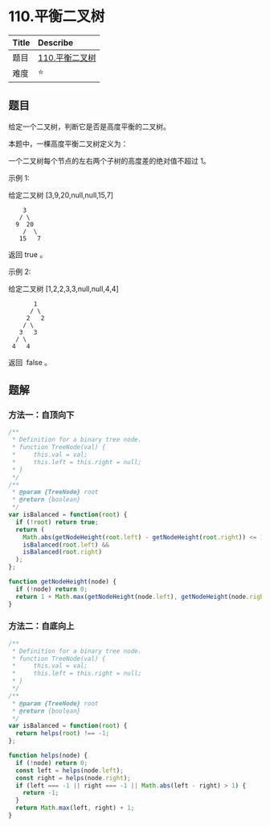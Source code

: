 # 110.平衡二叉树

| Title | Describe                                                                 |
| :---- | :----------------------------------------------------------------------- |
| 题目  | [110.平衡二叉树](https://leetcode-cn.com/problems/balanced-binary-tree/) |
| 难度  | ⭐                                                                       |

## 题目

给定一个二叉树，判断它是否是高度平衡的二叉树。

本题中，一棵高度平衡二叉树定义为：

一个二叉树每个节点的左右两个子树的高度差的绝对值不超过 1。

示例 1:

给定二叉树 [3,9,20,null,null,15,7]

```
    3
   / \
  9  20
    /  \
   15   7
```

返回 true 。

示例 2:

给定二叉树 [1,2,2,3,3,null,null,4,4]

```
       1
      / \
     2   2
    / \
   3   3
  / \
 4   4
```

返回  false 。

## 题解

### 方法一：自顶向下

```javascript
/**
 * Definition for a binary tree node.
 * function TreeNode(val) {
 *     this.val = val;
 *     this.left = this.right = null;
 * }
 */
/**
 * @param {TreeNode} root
 * @return {boolean}
 */
var isBalanced = function(root) {
  if (!root) return true;
  return (
    Math.abs(getNodeHeight(root.left) - getNodeHeight(root.right)) <= 1 &&
    isBalanced(root.left) &&
    isBalanced(root.right)
  );
};

function getNodeHeight(node) {
  if (!node) return 0;
  return 1 + Math.max(getNodeHeight(node.left), getNodeHeight(node.right));
}
```

### 方法二：自底向上

```javascript
/**
 * Definition for a binary tree node.
 * function TreeNode(val) {
 *     this.val = val;
 *     this.left = this.right = null;
 * }
 */
/**
 * @param {TreeNode} root
 * @return {boolean}
 */
var isBalanced = function(root) {
  return helps(root) !== -1;
};

function helps(node) {
  if (!node) return 0;
  const left = helps(node.left);
  const right = helps(node.right);
  if (left === -1 || right === -1 || Math.abs(left - right) > 1) {
    return -1;
  }
  return Math.max(left, right) + 1;
}
```
